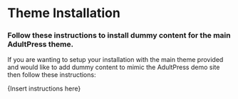 # Theme Installation

### Follow these instructions to install dummy content for the main AdultPress theme.

If you are wanting to setup your installation with the main theme provided and would like to add dummy content to mimic the AdultPress demo site then follow these instructions:

{Insert instructions here}
